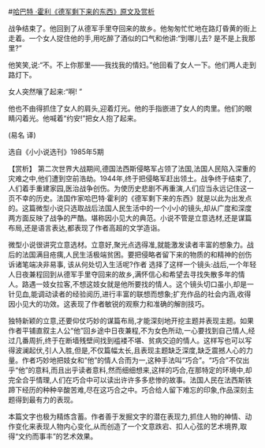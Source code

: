 #[哈巴特 ·霍利《德军剩下来的东西》原文及赏析](https://www.vrrw.net/wx/15538.html)

战争结束了。他回到了从德军手里夺回来的故乡。他匆匆忙忙地在路灯昏黄的街上走着。一个女人捉住他的手,用吃醉了酒似的口气和他讲:“到哪儿去? 是不是上我那里?”

他笑笑,说:“不。不上你那里——我找我的情妇。”他回看了女人一下。他们两人走到路灯下。

女人突然嚷了起来:“啊! ”

他也不由得抓住了女人的肩头,迎着灯光。他的手指嵌进了女人的肉里。他们的眼睛闪着光。他喊着“约安!”把女人抱了起来。

(易名 译)

选自《小小说选刊》1985年5期



【赏析】 第二次世界大战期间,德国法西斯侵略军占领了法国,法国人民陷入深重的灾难之中,他们遭到空前浩劫。1944年,终于把侵略军赶出领土。战争终于结束了,人们着手重建家园,医治战争创伤。为使历史悲剧不再重演,人们应当永远记住这一页不幸的历史。法国作家哈巴特·霍利的《德军剩下来的东西》就是以此为出发点的。这篇微型小说只选取战后法国人民生活中的一个小小的镜头,却从广度和深度两方面反映了战争的严酷。堪称因小见大的典范。小说不管是立意选材,还是谋篇布局,还是语言表达,都表现了作者高超的文学造诣。

微型小说很讲究立意选材。立意好,聚光点选得准,就能激发读者丰富的想象力。战后的法国满目疮痍,人民生活极端贫困。要把侵略者留下来的物质的和精神的创伤诉诸笔端决非易事, 该从何处切入生活呢?作者 选择了这样一个镜头:战后,一个年轻人日夜兼程回到从德军手里夺回来的故乡,满怀信心和希望去寻找失散多年的情人。路遇一妓女拉客,不想这妓女就是他所要找的情人。这个镜头切口虽小,却是一针见血,能调动读者的经验阅历,进行丰富的联想而想象;扩充作品的社会内涵,收得因小见大的功效。这表现了作者敏锐的观察力和准确的解剖技巧。

独特新颖的立意,还要仰仗巧妙的谋篇布局,才能深刻地开挖主题并表现主题。如果作者平铺直叙主人公“他”回乡途中日夜兼程,不为女色所动,一心要找到自己情人,经过几番周折,终于在断墙残壁间找到褴褛不堪、贫病交迫的情人。这样写也可以写得波澜起伏,引人入胜,但是,不仅篇幅太长,且表现主题缺乏深度,缺乏震撼人心的力量。作者巧妙地把妓女和“他”的情人合而为一,这种手法叫“巧合”。“巧合”不仅出乎“他”的意料,而且出乎读者意料,然而细细想来,这样的巧合,在那特定的环境中,却完全合乎情理,人们在巧合中可以读出许许多多悲惨的故事。法国人民在法西斯铁蹄下经历的种种辛酸苦难,尽在这巧合之中。巧合给人留下难忘的印象,作品深刻主题得到最有力的表现。

本篇文字也极为精炼含蓄。作者善于发掘文字的潜在表现力,抓住人物的神情、动作变化来表现人物内心变化,从而创造了一个文意跌宕、扣人心弦的艺术境界,取得“文约而事丰”的艺术效果。

